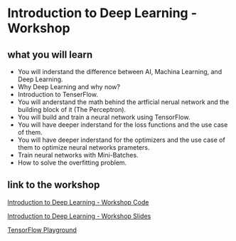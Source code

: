 # Introduction to Deep Learning - Workshop



## what you will learn
* You will inderstand the difference between AI, Machina Learning, and Deep Learning.
* Why Deep Learning and why now?
* Introduction to TenserFlow.
* You will anderstand the math behind the artficial nerual network and the building block of it (The Perceptron).
* You will build and train a neural network using TensorFlow.
* You will have deeper inderstand for the loss functions and the use case of them.
* You will have deeper inderstand for the optimizers and the use case of them to optimize neural networks prameters.
* Train neural networks with Mini-Batches.
* How to solve the overfitting problem. 

## link to the workshop

[Introduction to Deep Learning - Workshop Code](https://colab.research.google.com/github/TheAIDojo/Workshops/blob/main/Introduction_to_Deep_Learning/Introduction_to_Deep_Learning.ipynb)

[Introduction to Deep Learning - Workshop Slides](https://aidojo-my.sharepoint.com/:p:/g/personal/muntadher_aidojo_co/EeqGYILzZaZKpGc2gM7wiY0BcE5r_HFaskkdAKxVDRCfGg?e=c38kfe)

[TensorFlow Playground](https://playground.tensorflow.org/#activation=tanh&batchSize=10&dataset=circle&regDataset=reg-plane&learningRate=0.03&regularizationRate=0&noise=0&networkShape=4,2&seed=0.04620&showTestData=false&discretize=false&percTrainData=50&x=true&y=true&xTimesY=false&xSquared=false&ySquared=false&cosX=false&sinX=false&cosY=false&sinY=false&collectStats=false&problem=classification&initZero=false&hideText=false)
